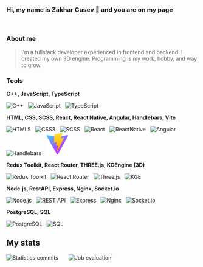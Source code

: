 


### Hi, my name is Zakhar Gusev 🧐 and you are on my page 

<img height='180px' src="https://media1.tenor.com/m/Ywma7l0YcJMAAAAd/cat-kitten.gif" alt="">

### About me
> I’m a fullstack developer experienced in frontend and backend. I created my own 3D engine. Programming is my work, hobby, and way to grow.

### Tools
**C++, JavaScript, TypeScript**
<p>
  <img height='60px' src="https://cdn.jsdelivr.net/gh/devicons/devicon/icons/cplusplus/cplusplus-original.svg" alt="C++" />&nbsp;&nbsp;
  <img height='60px' src="https://cdn.jsdelivr.net/gh/devicons/devicon/icons/javascript/javascript-original.svg" alt="JavaScript" />&nbsp;&nbsp;
  <img height='60px' src="https://cdn.jsdelivr.net/gh/devicons/devicon/icons/typescript/typescript-original.svg" alt="TypeScript" />
</p>

**HTML, CSS, SCSS, React, React Native, Angular, Handlebars, Vite**
<p>
  <img height='60px' src="https://cdn.jsdelivr.net/gh/devicons/devicon/icons/html5/html5-original.svg" alt="HTML5" />&nbsp;&nbsp;
  <img height='60px' src="https://cdn.jsdelivr.net/gh/devicons/devicon/icons/css3/css3-original.svg" alt="CSS3" />&nbsp;&nbsp;
  <img height='60px' src="https://cdn.jsdelivr.net/gh/devicons/devicon/icons/sass/sass-original.svg" alt="SCSS" />&nbsp;&nbsp;
  <img height='60px' src="https://cdn.jsdelivr.net/gh/devicons/devicon/icons/react/react-original-wordmark.svg" alt="React" />&nbsp;&nbsp;
  <img height='60px' src="https://cdn.jsdelivr.net/gh/devicons/devicon/icons/react/react-original.svg" alt="ReactNative" title="React Native" />&nbsp;&nbsp;
  <img height='60px' src="https://cdn.jsdelivr.net/gh/devicons/devicon/icons/angularjs/angularjs-original.svg" alt="Angular" />&nbsp;&nbsp;
  <img height='60px' src="https://cdn.jsdelivr.net/gh/devicons/devicon/icons/handlebars/handlebars-original.svg" alt="Handlebars" />&nbsp;&nbsp;
  <img height='60px' src="https://raw.githubusercontent.com/devicons/devicon/master/icons/vitejs/vitejs-original.svg" alt="Vite" />
</p>

**Redux Toolkit, React Router, THREE.js, KGEngine (3D)**
<p>
  <img height='60px' src="https://redux-toolkit.js.org/img/redux.svg" alt="Redux Toolkit" />&nbsp;&nbsp;
  <img height='60px' src="https://cdn.jsdelivr.net/gh/devicons/devicon/icons/reactrouter/reactrouter-original.svg" alt="React Router" />&nbsp;&nbsp;
  <img height='60px' src="https://cdn.jsdelivr.net/gh/devicons/devicon/icons/threejs/threejs-original.svg" alt="Three.js" />&nbsp;&nbsp;
  <img src="https://cdn.jsdelivr.net/gh/devicons/devicon/icons/keras/keras-original.svg" width="60" height="60" alt="KGE" />
</p>


**Node.js, RestAPI, Express, Nginx, Socket.io**
<p>
  <img height='60px' src="https://cdn.jsdelivr.net/gh/devicons/devicon/icons/nodejs/nodejs-original.svg" alt="Node.js" />&nbsp;&nbsp;
  <img height='60px' src="https://img.icons8.com/ios/452/api.png" alt="REST API" style="height:60px;"/>&nbsp;&nbsp;
  <img height='60px' src="https://cdn.jsdelivr.net/gh/devicons/devicon/icons/express/express-original.svg" alt="Express" />&nbsp;&nbsp;
  <img height='60px' src="https://cdn.jsdelivr.net/gh/devicons/devicon/icons/nginx/nginx-original.svg" alt="Nginx" />&nbsp;&nbsp;
  <img height='60px' src="https://cdn.jsdelivr.net/gh/devicons/devicon/icons/socketio/socketio-original.svg" alt="Socket.io" />
</p>

**PostgreSQL, SQL**
<p>
  <img height='60px' src="https://cdn.jsdelivr.net/gh/devicons/devicon/icons/postgresql/postgresql-original.svg" alt="PostgreSQL" />&nbsp;&nbsp;
  <img height='60px' src="https://cdn.jsdelivr.net/gh/devicons/devicon/icons/mysql/mysql-original.svg" alt="SQL" />&nbsp;&nbsp;
</p>

## My stats
![Statistics commits](https://streak-stats.demolab.com/?user=KANTNOLI&theme=cobalt)&nbsp;&nbsp;&nbsp;&nbsp;&nbsp;&nbsp; ![Job evaluation](https://github-readme-stats.vercel.app/api?username=KANTNOLI&show_icons=true&theme=material-palenight)
